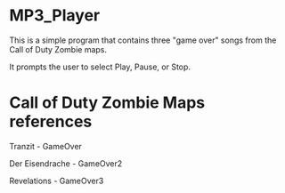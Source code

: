 # MP3_Player

 This is a simple program that contains three "game over" songs from the Call of Duty Zombie maps.
 
 It prompts the user to select Play, Pause, or Stop.
 
 # Call of Duty Zombie Maps references
 Tranzit - GameOver
 
 Der Eisendrache - GameOver2
 
 Revelations - GameOver3
